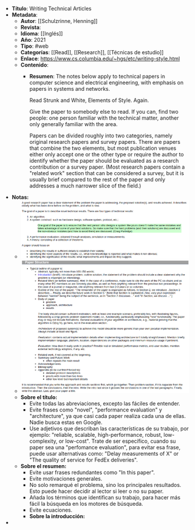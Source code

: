 - **Título**: Writing Technical Articles
- **Metadata**:
	- **Autor**:  [[Schulzrinne, Henning]]
	- **Revista**:
	- **Idioma**: [[Inglés]]
	- **Año**: 2021
	- **Tipo**: #web
	- **Categorías**: [[Read]], [[Research]], [[Técnicas de estudio]]
	- **Enlace**: https://www.cs.columbia.edu/~hgs/etc/writing-style.html
	- **Contenido**:
		- **Resumen**: The notes below apply to technical papers in computer science and electrical engineering, with emphasis on papers in systems and networks.
		  
		  Read Strunk and White, Elements of Style. Again.
		  
		  Give the paper to somebody else to read. If you can, find two people: one person familiar with the technical matter, another only generally familiar with the area.
		  
		  Papers can be divided roughly into two categories, namely original research papers and survey papers. There are papers that combine the two elements, but most publication venues either only accept one or the other type or require the author to identify whether the paper should be evaluated as a research contribution or a survey paper. (Most research papers contain a "related work" section that can be considered a survey, but it is usually brief compared to the rest of the paper and only addresses a much narrower slice of the field.)
- **Notas:**
	- ![image.png](../assets/image_1656162429206_0.png)
	- ![image.png](../assets/image_1656162440283_0.png)
	- **Sobre el título:**
		- Evite todas las abreviaciones, excepto las fáciles de entender.
		- Evite frases como "novel", "performance evaluation" y "architecture", ya que casi cada paper realiza cada una de ellas. Nadie busca estas en  Google.
		- Use adjetivos que describan las características de su trabajo, por ejemplo: "reliable, scalable, high-performance, robust, low-complexity, or low-cost". Trate de ser específico, cuando su paper sea una "perfomance evaluation", para evitar esa frase, puede usar alternativas como: "Delay measurements of X" or "The quality of service for FedEx deliveries".
	- **Sobre el resumen:**
		- Evite usar frases redundantes como "In this paper".
		- Evite motivaciones generales.
		- No solo remarqué el problema, sino los principales resultados. Esto puede hacer decidir al lector si leer o no su paper.
		- Añada los términos que identifican su trabajo, para hacer más fácil la búsqueda en los motores de búsqueda.
		- Evite ecuaciones.
		- **Sobre la introducción:**
-